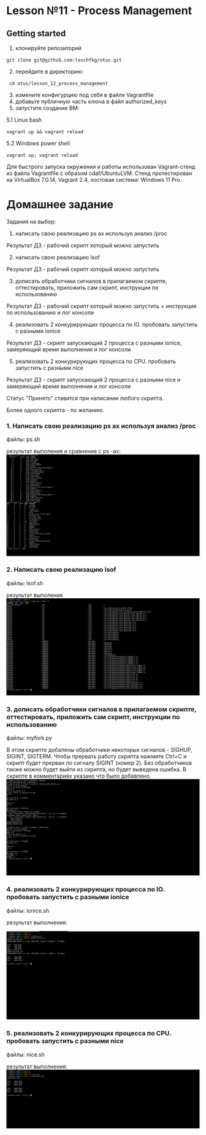 # Lesson №11 - Process Management

## Getting started

1. клонируйте репозиторий 
~~~
git clone git@github.com:leschfkg/otus.git
~~~
2. перейдите в директорию:
~~~
 cd otus/lesson_12_process_management
~~~
3. измените конфигурцию под себя в файле Vagrantfile
4. добавьте публичную часть ключа в файл authorized_keys
5. запустите создание ВМ:

5.1 Linux bash
~~~
vagrant up && vagrant reload
~~~
5.2 Windows power shell
~~~
vagrant up; vagrant reload
~~~

Для быстрого запуска окружения и работы использован Vagrant-стенд из файла Vagrantfile с образом cdaf/UbuntuLVM.
Стенд протестирован на VirtualBox 7.0.14, Vagrant 2.4, хостовая система: Windows 11 Pro.

# Домашнее задание

Задания на выбор:

1. написать свою реализацию ps ax используя анализ /proc

Результат ДЗ - рабочий скрипт который можно запустить

2. написать свою реализацию lsof

Результат ДЗ - рабочий скрипт который можно запустить

3. дописать обработчики сигналов в прилагаемом скрипте, оттестировать, приложить сам скрипт, инструкции по использованию

Результат ДЗ - рабочий скрипт который можно запустить + инструкция по использованию и лог консоли

4. реализовать 2 конкурирующих процесса по IO. пробовать запустить с разными ionice

Результат ДЗ - скрипт запускающий 2 процесса с разными ionice, замеряющий время выполнения и лог консоли

5. реализовать 2 конкурирующих процесса по CPU. пробовать запустить с разными nice

Результат ДЗ - скрипт запускающий 2 процесса с разными nice и замеряющий время выполнения и лог консоли

Статус "Принято" ставится при написании любого скрипта.

Более одного скрипта - по желанию.

### 1. Написать свою реализацию ps ax используя анализ /proc
файлы: ps.sh

результат выполения и сравнение с ps -ax:
![alt text](image.png)

### 2. Написать свою реализацию lsof
файлы: lsof.sh

результат выполения
![alt text](image-1.png)

### 3. дописать обработчики сигналов в прилагаемом скрипте, оттестировать, приложить сам скрипт, инструкции по использованию
файлы: myfork.py

В этом скрипте добалены обработчики некоторых сигналов - SIGHUP, SIGINT, SIGTERM. Чтобы прервать работу скрипта нажмите Ctrl+C и скрипт будет прерван по сигналу SIGINT (номер 2).  Без обработчиков также можно будет выйти из скрипта, но будет выведена ошибка. В скрипте в комментариях указано что было добавлено.
![alt text](image-2.png)

### 4. реализовать 2 конкурирующих процесса по IO. пробовать запустить с разными ionice
файлы: ionice.sh

результат выполнения:

![alt text](image-3.png)

### 5. реализовать 2 конкурирующих процесса по CPU. пробовать запустить с разными nice
файлы: nice.sh

результат выполнения:
![alt text](image-4.png)